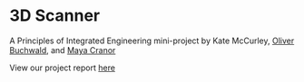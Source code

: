 # 3D Scanner

A Principles of Integrated Engineering mini-project by Kate McCurley, [Oliver Buchwald](https://github.com/oilverb), and [Maya Cranor](https://github.com/crane919)

View our project report [here](https://docs.google.com/document/d/1U8iEM-soLyFzG8HHd0HFRLfq2wNbWjNJUOAfG0gMgcg/edit)

